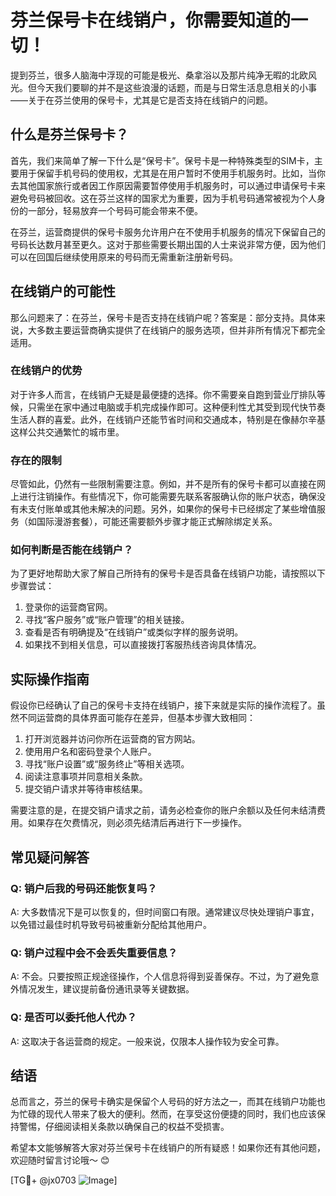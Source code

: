 # 芬兰保号卡在线销户，你需要知道的一切！

提到芬兰，很多人脑海中浮现的可能是极光、桑拿浴以及那片纯净无暇的北欧风光。但今天我们要聊的并不是这些浪漫的话题，而是与日常生活息息相关的小事——关于在芬兰使用的保号卡，尤其是它是否支持在线销户的问题。

## 什么是芬兰保号卡？

首先，我们来简单了解一下什么是“保号卡”。保号卡是一种特殊类型的SIM卡，主要用于保留手机号码的使用权，尤其是在用户暂时不使用手机服务时。比如，当你去其他国家旅行或者因工作原因需要暂停使用手机服务时，可以通过申请保号卡来避免号码被回收。这在芬兰这样的国家尤为重要，因为手机号码通常被视为个人身份的一部分，轻易放弃一个号码可能会带来不便。

在芬兰，运营商提供的保号卡服务允许用户在不使用手机服务的情况下保留自己的号码长达数月甚至更久。这对于那些需要长期出国的人士来说非常方便，因为他们可以在回国后继续使用原来的号码而无需重新注册新号码。

## 在线销户的可能性

那么问题来了：在芬兰，保号卡是否支持在线销户呢？答案是：部分支持。具体来说，大多数主要运营商确实提供了在线销户的服务选项，但并非所有情况下都完全适用。

### 在线销户的优势

对于许多人而言，在线销户无疑是最便捷的选择。你不需要亲自跑到营业厅排队等候，只需坐在家中通过电脑或手机完成操作即可。这种便利性尤其受到现代快节奏生活人群的喜爱。此外，在线销户还能节省时间和交通成本，特别是在像赫尔辛基这样公共交通繁忙的城市里。

### 存在的限制

尽管如此，仍然有一些限制需要注意。例如，并不是所有的保号卡都可以直接在网上进行注销操作。有些情况下，你可能需要先联系客服确认你的账户状态，确保没有未支付账单或其他未解决的问题。另外，如果你的保号卡已经绑定了某些增值服务（如国际漫游套餐），可能还需要额外步骤才能正式解除绑定关系。

### 如何判断是否能在线销户？

为了更好地帮助大家了解自己所持有的保号卡是否具备在线销户功能，请按照以下步骤尝试：

1. 登录你的运营商官网。
2. 寻找“客户服务”或“账户管理”的相关链接。
3. 查看是否有明确提及“在线销户”或类似字样的服务说明。
4. 如果找不到相关信息，可以直接拨打客服热线咨询具体情况。

## 实际操作指南

假设你已经确认了自己的保号卡支持在线销户，接下来就是实际的操作流程了。虽然不同运营商的具体界面可能存在差异，但基本步骤大致相同：

1. 打开浏览器并访问你所在运营商的官方网站。
2. 使用用户名和密码登录个人账户。
3. 寻找“账户设置”或“服务终止”等相关选项。
4. 阅读注意事项并同意相关条款。
5. 提交销户请求并等待审核结果。

需要注意的是，在提交销户请求之前，请务必检查你的账户余额以及任何未结清费用。如果存在欠费情况，则必须先结清后再进行下一步操作。

## 常见疑问解答

### Q: 销户后我的号码还能恢复吗？
A: 大多数情况下是可以恢复的，但时间窗口有限。通常建议尽快处理销户事宜，以免错过最佳时机导致号码被重新分配给其他用户。

### Q: 销户过程中会不会丢失重要信息？
A: 不会。只要按照正规途径操作，个人信息将得到妥善保存。不过，为了避免意外情况发生，建议提前备份通讯录等关键数据。

### Q: 是否可以委托他人代办？
A: 这取决于各运营商的规定。一般来说，仅限本人操作较为安全可靠。

## 结语

总而言之，芬兰的保号卡确实是保留个人号码的好方法之一，而其在线销户功能也为忙碌的现代人带来了极大的便利。然而，在享受这份便捷的同时，我们也应该保持警惕，仔细阅读相关条款以确保自己的权益不受损害。

希望本文能够解答大家对芬兰保号卡在线销户的所有疑惑！如果你还有其他问题，欢迎随时留言讨论哦～ 😊

[TG💪+ @jx0703 ![Image](https://github.com/user-attachments/assets/dbca1d08-cadb-493c-b0ec-ad6f7a83f270)]